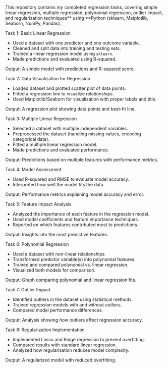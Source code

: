 
This repository contains my completed regression tasks, covering simple linear regression, multiple regression, polynomial regression, outlier impact, and regularization techniques** using **Python (sklearn, Matplotlib, Seaborn, NumPy, Pandas).  

Task 1: Basic Linear Regression 
- Used a dataset with one predictor and one outcome variable.  
- Cleaned and split data into training and testing sets.  
- Trained a linear regression model using `sklearn`.  
- Made predictions and evaluated using R-squared.  

Output: A simple model with predictions and R-squared score.  


Task 2: Data Visualization for Regression  
- Loaded dataset and plotted scatter plot of data points.  
- Fitted a regression line to visualize relationships.  
- Used Matplotlib/Seaborn for visualization with proper labels and title.  

Output: A regression plot showing data points and best-fit line.  


Task 3: Multiple Linear Regression  
- Selected a dataset with multiple independent variables.  
- Preprocessed the dataset (handling missing values, encoding categorical data).  
- Fitted a multiple linear regression model.  
- Made predictions and evaluated performance.  

Output: Predictions based on multiple features with performance metrics.  


Task 4: Model Assessment  
- Used R-squared and RMSE to evaluate model accuracy.  
- Interpreted how well the model fits the data.  

Output: Performance metrics explaining model accuracy and error.  

Task 5: Feature Impact Analysis  
- Analyzed the importance of each feature in the regression model.  
- Used model coefficients and feature importance techniques.  
- Reported on which features contributed most to predictions.  

Output: Insights into the most predictive features.  


Task 6: Polynomial Regression  
- Used a dataset with non-linear relationships.  
- Transformed predictor variable(s) into polynomial features.  
- Trained and compared polynomial vs. linear regression.  
- Visualized both models for comparison.  

Output: Graph comparing polynomial and linear regression fits.  


Task 7: Outlier Impact 
- Identified outliers in the dataset using statistical methods.  
- Trained regression models with and without outliers.  
- Compared model performance differences.  

Output: Analysis showing how outliers affect regression accuracy.  


Task 8: Regularization Implementation  
- Implemented Lasso and Ridge regression to prevent overfitting.  
- Compared results with standard linear regression.  
- Analyzed how regularization reduces model complexity.  

Output: A regularized model with reduced overfitting.  

